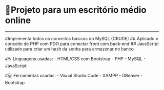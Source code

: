 # 🚀Projeto para um escritório médio online
<hr/>
#Implementa todos os conceitos básicos do MySQL (CRUDE)
## Aplicado o conceito de PHP com PDO para conectar front com back-end
## JavaScript utilizado para criar um hash da senha para armazenar no banco

#☕️ Linguagens usadas:
	- HTML/CSS com Bootstrap
	- PHP
	- MySQL
	- JavaScript

#💻 Ferramentas usadas:
	- Visual Studio Code
	- XAMPP
	- DBeaver
	- Bootstrap

